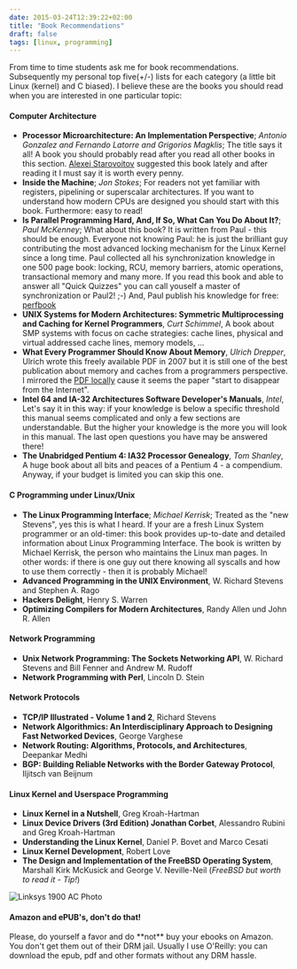 ```yaml
---
date: 2015-03-24T12:39:22+02:00
title: "Book Recommendations"
draft: false
tags: [linux, programming]
---
```



From time to time students ask me for book recommendations. Subsequently my
personal top five(+/-) lists for each category (a little bit Linux (kernel) and
C biased). I believe these are the books you should read when you are
interested in one particular topic:

#### Computer Architecture ####
- **Processor Microarchitecture: An Implementation Perspective**; *Antonio
	Gonzalez and Fernando Latorre and Grigorios Magklis*; The title says it all!
	A book you should probably read after you read all other books in this
	section. [Alexei Starovoitov](https://twitter.com/alexei_ast) suggested this
	book lately and after reading it I must say it is worth every penny.
- **Inside the Machine**; *Jon Stokes*; For readers not yet familiar with
	registers, pipelining or superscalar architectures. If you want to
	understand how modern CPUs are designed you should start with this book.
	Furthermore: easy to read!
- **Is Parallel Programming Hard, And, If So, What Can You Do About It?**; *Paul
	McKenney*; What about this book? It is written from Paul - this should be
	enough. Everyone not knowing Paul: he is just the brilliant guy contributing
	the most advanced locking mechanism for the Linux Kernel since a long time.
	Paul collected all his synchronization knowledge in one 500 page book:
	locking, RCU, memory barriers, atomic operations, transactional memory and
	many more.  If you read this book and able to answer all "Quick Quizzes" you
	can call youself a master of synchronization or Paul2! ;-) And, Paul publish
	his knowledge for free:
	[perfbook](https://www.kernel.org/pub/linux/kernel/people/paulmck/perfbook/perfbook.html)
- **UNIX Systems for Modern Architectures: Symmetric Multiprocessing and
	Caching for Kernel Programmers**, *Curt Schimmel*, A book about SMP systems
	with focus on cache strategies: cache lines, physical and virtual addressed
	cache lines, memory models, ...
- **What Every Programmer Should Know About Memory**, *Ulrich Drepper*, Ulrich
	wrote this freely available PDF in 2007 but it is still one of the
	best publication about memory and caches from a programmers perspective. I
	mirrored the [PDF locally](../../../../talks/data/cpumemory.pdf) cause it
	seems the paper "start to disappear from the Internet".
- **Intel 64 and IA-32 Architectures Software Developer's Manuals**, *Intel*,
	Let's say it in this way: if your knowledge is below a specific threshold
	this manual seems complicated and only a few sections are understandable. But
	the higher your knowledge is the more you will look in this manual. The last
	open questions you have may be answered there!
- **The Unabridged Pentium 4: IA32 Processor Genealogy**, *Tom Shanley*, A huge
	book about all bits and peaces of a Pentium 4 - a compendium. Anyway, if your
	budget is limited you can skip this one.


#### C Programming under Linux/Unix ####
- **The Linux Programming Interface**; *Michael Kerrisk*; Treated as the "new
	Stevens", yes this is what I heard. If your are a fresh Linux System
	programmer or an old-timer: this book provides up-to-date and detailed
	information about Linux Programming Interface. The book is written by Michael
	Kerrisk, the person who maintains the Linux man pages. In other words: if
	there is one guy out there knowing all syscalls and how to use them correctly - then
	it is probably Michael!
- **Advanced Programming in the UNIX Environment**, W. Richard Stevens and Stephen A. Rago
- **Hackers Delight**, Henry S. Warren
- **Optimizing Compilers for Modern Architectures**, Randy Allen und John R. Allen

#### Network Programming ####
- **Unix Network Programming: The Sockets Networking API**,  W. Richard Stevens and Bill Fenner and Andrew M. Rudoff 
- **Network Programming with Perl**, Lincoln D. Stein

#### Network Protocols ####
- **TCP/IP Illustrated - Volume 1 and 2**, Richard Stevens
- **Network Algorithmics: An Interdisciplinary Approach to Designing Fast Networked Devices**, George Varghese
- **Network Routing: Algorithms, Protocols, and Architectures**, Deepankar Medhi
- **BGP: Building Reliable Networks with the Border Gateway Protocol**, Iljitsch van Beijnum

#### Linux Kernel and Userspace Programming ####
- **Linux Kernel in a Nutshell**, Greg Kroah-Hartman
- **Linux Device Drivers (3rd Edition) Jonathan Corbet**, Alessandro Rubini and Greg Kroah-Hartman
- **Understanding the Linux Kernel**, Daniel P. Bovet and Marco Cesati
- **Linux Kernel Development**, Robert Love
- **The Design and Implementation of the FreeBSD Operating System**, Marshall Kirk McKusick and George V. Neville-Neil (*FreeBSD but worth to read it - Tip!*)

![Linksys 1900 AC Photo](../../../../images/processor-book-photo.jpg)


  <div class="bs-callout bs-callout-warning">
<h4>Amazon and ePUB's, don't do that!</h4>
<p>
Please, do yourself a favor and do **not** buy your ebooks on Amazon. You don't
get them out of their DRM jail. Usually I use O'Reilly: you can download the
epub, pdf and other formats without any DRM hassle.
</p>
  </div>
